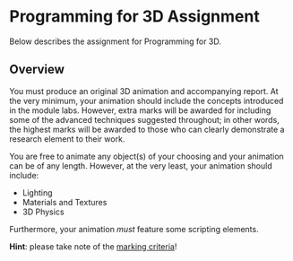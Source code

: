 # Programming for 3D Assignment

Below describes the assignment for Programming for 3D.

## Overview  

You must produce an original 3D animation and accompanying report. At the very minimum, your animation should include the concepts introduced in the module labs. However, extra marks will be awarded for including some of the advanced techniques suggested throughout; in other words, the highest marks will be awarded to those who can clearly demonstrate a research element to their work.

You are free to animate any object(s) of your choosing and your animation can be of any length. However, at the very least, your animation should include:

+ Lighting
+ Materials and Textures
+ 3D Physics

Furthermore, your animation _must_ feature some scripting elements.

**Hint**: please take note of the [marking criteria](./markingCriteria.md)!
